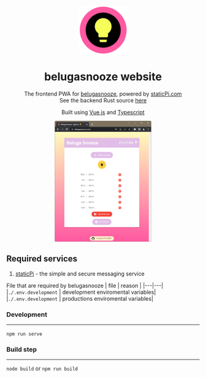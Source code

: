<p align="center">
	<img src='./.github/logo.svg' width='125px' />


</p>

<h1 align="center">belugasnooze website</h1>

<p align="center">
	The frontend PWA for <a href='https://www.belugasnooze.com' target='_blank' rel='noopener noreferrer'>belugasnooze</a>, powered by <a href='https://www.staticpi.com' target='_blank' rel='noopener noreferrer'>staticPi.com</a>
	<br>
	See the backend Rust source <a href='https://www.github.com/mrjackwills/belugasnooze_pi' target='_blank' rel='noopener noreferrer'>here</a>
</p>
<p align="center">
	Built using <a href='https://vuejs.org/' target='_blank' rel='noopener noreferrer'>Vue.js</a> and <a href='https://www.typescriptlang.org/' target='_blank' rel='noopener noreferrer'>Typescript</a>
</p>


<p align="center">
	<a href="https://raw.githubusercontent.com/mrjackwills/belugasnooze_vue/main/.github/screenshot.png" target='_blank' rel='noopener noreferrer'>
		<img src='./.github/screenshot.png' width='50%'/>
	</a>
</p>


## Required services

1) <a href='https://www.staticpi.com/' target='_blank' rel='noopener noreferrer'>staticPi</a> - the simple and secure messaging service


File that are required by belugasnooze
| file | reason |
|---|---|
|```./.env.development```	| development enviromental variables|
|```./.env.development```	| productions enviromental variables|

### Development
---

```npm run serve```

### Build step
---
```node build``` or ```npm run build```